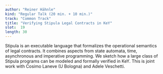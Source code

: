 ```yaml
---
author: "Reiner Hähnle"
kind: "Regular Talk (20 min. + 10 min.)"
track: "Common Track"
title: "Verifying Stipula Legal Contracts in KeY"
slot:  19
length: 30
---
```


Stipula is an executable language that formalizes the operational semantics of legal contracts. It combines aspects from state automata, time, asynchronous and imperative programming. We sketch how a large class of Stipula programs can be modeled and formally verified in KeY. This is joint work with Cosimo Laneve (U Bologna) and Adele Veschetti.
